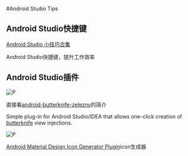#Android Studio Tips 

## Android Studio快捷键

[Android Studio 小技巧合集](http://laobie.github.io/android/2016/02/14/android-studio-tips.html)

Android Studio快捷键，提升工作效率


## Android Studio插件

![P](https://github.com/avast/android-butterknife-zelezny/raw/master/img/zelezny_animated.gif)

直接看[android-butterknife-zelezny](https://github.com/avast/android-butterknife-zelezny)的简介

Simple plug-in for Android Studio/IDEA that allows one-click creation of [butterknife](https://github.com/JakeWharton/butterknife) view injections.


![P](https://raw.githubusercontent.com/konifar/android-material-design-icon-generator-plugin/master/docs/capture.gif)

[Android Material Design Icon Generator Plugin](https://github.com/konifar/android-material-design-icon-generator-plugin)icon生成器
